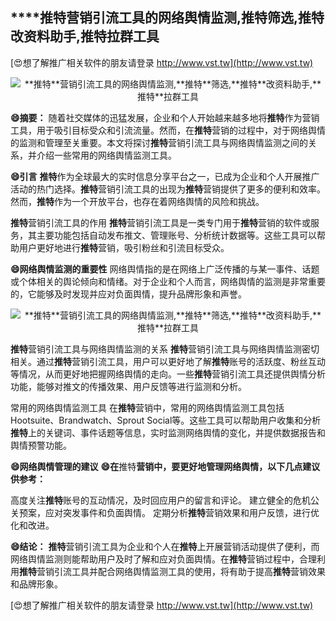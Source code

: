 ## ****推特**营销引流工具的网络舆情监测,**推特**筛选,**推特**改资料助手,**推特**拉群工具**

[😍想了解推广相关软件的朋友请登录 http://www.vst.tw](http://www.vst.tw)

 <center><img src="https://vst.tw/MP4/tuiguang/png/5.png" alt="**推特**营销引流工具的网络舆情监测,**推特**筛选,**推特**改资料助手,**推特**拉群工具"></center>

**😄摘要：**
随着社交媒体的迅猛发展，企业和个人开始越来越多地将**推特**作为营销工具，用于吸引目标受众和引流流量。然而，在**推特**营销的过程中，对于网络舆情的监测和管理至关重要。本文将探讨**推特**营销引流工具与网络舆情监测之间的关系，并介绍一些常用的网络舆情监测工具。

**😄引言**
**推特**作为全球最大的实时信息分享平台之一，已成为企业和个人开展推广活动的热门选择。**推特**营销引流工具的出现为**推特**营销提供了更多的便利和效率。然而，**推特**作为一个开放平台，也存在着网络舆情的风险和挑战。

**推特**营销引流工具的作用
**推特**营销引流工具是一类专门用于**推特**营销的软件或服务，其主要功能包括自动发布推文、管理账号、分析统计数据等。这些工具可以帮助用户更好地进行**推特**营销，吸引粉丝和引流目标受众。

**😄网络舆情监测的重要性**
网络舆情指的是在网络上广泛传播的与某一事件、话题或个体相关的舆论倾向和情绪。对于企业和个人而言，网络舆情的监测是非常重要的，它能够及时发现并应对负面舆情，提升品牌形象和声誉。

 <center><img src="https://vst.tw/MP4/tuiguang/png/3.png" alt="**推特**营销引流工具的网络舆情监测,**推特**筛选,**推特**改资料助手,**推特**拉群工具"></center>

**推特**营销引流工具与网络舆情监测的关系
**推特**营销引流工具与网络舆情监测密切相关。通过**推特**营销引流工具，用户可以更好地了解**推特**账号的活跃度、粉丝互动等情况，从而更好地把握网络舆情的走向。一些**推特**营销引流工具还提供舆情分析功能，能够对推文的传播效果、用户反馈等进行监测和分析。

常用的网络舆情监测工具
在**推特**营销中，常用的网络舆情监测工具包括Hootsuite、Brandwatch、Sprout Social等。这些工具可以帮助用户收集和分析**推特**上的关键词、事件话题等信息，实时监测网络舆情的变化，并提供数据报告和舆情预警功能。

**😄网络舆情管理的建议**
**😄在**推特**营销中，要更好地管理网络舆情，以下几点建议供参考：**

高度关注**推特**账号的互动情况，及时回应用户的留言和评论。
建立健全的危机公关预案，应对突发事件和负面舆情。
定期分析**推特**营销效果和用户反馈，进行优化和改进。

**😄结论：**
**推特**营销引流工具为企业和个人在**推特**上开展营销活动提供了便利，而网络舆情监测则能帮助用户及时了解和应对负面舆情。在**推特**营销过程中，合理利用**推特**营销引流工具并配合网络舆情监测工具的使用，将有助于提高**推特**营销效果和品牌形象。

[😍想了解推广相关软件的朋友请登录 http://www.vst.tw](http://www.vst.tw)



